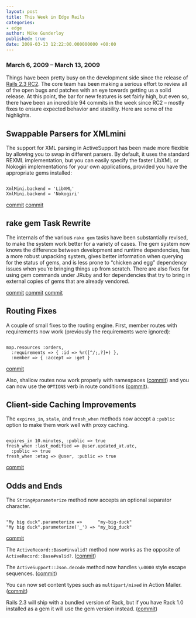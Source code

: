```yaml
---
layout: post
title: This Week in Edge Rails
categories:
- edge
author: Mike Gunderloy
published: true
date: 2009-03-13 12:22:00.000000000 +00:00
---
```

<h3>March 6, 2009 &#8211; March 13, 2009</h3>
<p>Things have been pretty busy on the development side since the release of <a href="https://rubyonrails.org/2009/3/5/rails-2-3-rc2-final-stop-before-release">Rails 2.3 RC2</a>. The core team has been making a serious effort to review all of the open bugs and patches with an eye towards getting us a solid release. At this point, the bar for new features is set fairly high, but even so, there have been an incredible 94 commits in the week since RC2 &#8211; mostly fixes to ensure expected behavior and stability. Here are some of the highlights.</p>
<h2>Swappable Parsers for XMLmini</h2>
<p>The support for <span class="caps">XML</span> parsing in ActiveSupport has been made more flexible by allowing you to swap in different parsers. By default, it uses the standard <span class="caps">REXML</span> implementation, but you can easily specify the faster LibXML or Nokogiri implementations for your own applications, provided you have the appropriate gems installed:</p>
<pre><code>
XmlMini.backend = 'LibXML'
XmlMini.backend = 'Nokogiri'
</code></pre>
<p><a href="http://github.com/rails/rails/commit/822c41d69d9228c9912d29ac45155d3a16bb5c50">commit</a> <a href="http://github.com/rails/rails/commit/694998ee4fb8d257ba78424cab630846327a0889">commit</a></p>
<h2>rake gem Task Rewrite</h2>
<p>The internals of the various <code>rake gem</code> tasks have been substantially revised, to make the system work better for a variety of cases. The gem system now knows the difference between development and runtime dependencies, has a more robust unpacking system, gives better information when querying for the status of gems, and is less prone to &#8220;chicken and egg&#8221; dependency issues when you&#8217;re bringing things up from scratch. There are also fixes for using gem commands under JRuby and for dependencies that try to bring in external copies of gems that are already vendored.</p>
<p><a href="http://github.com/rails/rails/commit/99d75a7b02bf430a124b9c3e2515850959d78acf">commit</a> <a href="http://github.com/rails/rails/commit/5b751ae0b3f6c10a1053e4a2e04fd92d228d787f">commit</a> <a href="http://github.com/rails/rails/commit/9d906707bea997016fd370e33e12dbc21cfcc531">commit</a></p>
<h2>Routing Fixes</h2>
<p>A couple of small fixes to the routing engine. First, member routes with requirements now work (previously the requirements were ignored):</p>
<pre><code>
map.resources :orders, 
  :requirements =&gt; { :id =&gt; %r([^/;,?]+) }, 
  :member =&gt; { :accept =&gt; :get }
</code></pre>
<p><a href="http://github.com/rails/rails/commit/5b7527ca44521edf9782b3d7f449bf09a29267f2">commit</a></p>
<p>Also, shallow routes now work properly with namespaces (<a href="http://github.com/rails/rails/commit/5c87e9adddc22703a3dbbb785e32fafe0e91ce78">commit</a>) and you can now use the <code>OPTIONS</code> verb in route conditions (<a href="http://github.com/rails/rails/commit/5e0f6214d2421a4931c85ee6a239158c69e57b65">commit</a>).</p>
<h2>Client-side Caching Improvements</h2>
<p>The <code>expires_in</code>, <code>stale</code>, and <code>fresh_when</code> methods now accept a <code>:public</code> option to make them work well with proxy caching.</p>
<pre><code>
expires_in 10.minutes, :public =&gt; true
fresh_when :last_modified =&gt; @user.updated_at.utc, 
  :public =&gt; true
fresh_when :etag =&gt; @user, :public =&gt; true
</code></pre>
<p><a href="http://github.com/rails/rails/commit/f2a32bd0dedf11021027e36cc2c99f97434cae17">commit</a></p>
<h2>Odds and Ends</h2>
<p>The <code>String#parameterize</code> method now accepts an optional separator character.</p>
<pre><code>
"My big duck".parameterize =&gt;      "my-big-duck"
"My big duck".parameterize('_') =&gt; "my_big_duck"
</code></pre>
<p><a href="http://github.com/rails/rails/commit/20d3892f46c553e8ca3d4e8d223a3bd92789556d">commit</a></p>
<p>The <code>ActiveRecord::Base#invalid?</code> method now works as the opposite of <code>ActiveRecord::Base#valid?</code>. (<a href="http://github.com/rails/rails/commit/96eaeee4467a03cba3c4c30aeb6fc6afe545ae1d">commit</a>)</p>
<p>The <code>ActiveSupport::Json.decode</code> method now handles <code>\u0000</code> style escape sequences. (<a href="http://github.com/rails/rails/commit/9b9b2937ce3bef3bca9d22821e76c40cc74fa689">commit</a>)</p>
<p>You can now set content types such as <code>multipart/mixed</code> in Action Mailer. (<a href="http://github.com/rails/rails/commit/1dff106888d671dac07f93711ecb319170132c56">commit</a>)</p>
<p>Rails 2.3 will ship with a bundled version of Rack, but if you have Rack 1.0 installed as a gem it will use the gem version instead. (<a href="http://github.com/rails/rails/commit/0a887e2386a827f554c685dccf91701bb38422b5">commit</a>)</p>